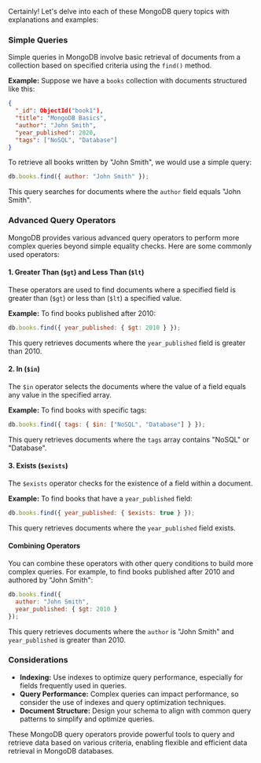 Certainly! Let's delve into each of these MongoDB query topics with explanations and examples:

### Simple Queries

Simple queries in MongoDB involve basic retrieval of documents from a collection based on specified criteria using the `find()` method.

**Example:**
Suppose we have a `books` collection with documents structured like this:

```json
{
  "_id": ObjectId("book1"),
  "title": "MongoDB Basics",
  "author": "John Smith",
  "year_published": 2020,
  "tags": ["NoSQL", "Database"]
}
```

To retrieve all books written by "John Smith", we would use a simple query:

```javascript
db.books.find({ author: "John Smith" });
```

This query searches for documents where the `author` field equals "John Smith".

### Advanced Query Operators

MongoDB provides various advanced query operators to perform more complex queries beyond simple equality checks. Here are some commonly used operators:

#### 1. Greater Than (`$gt`) and Less Than (`$lt`)

These operators are used to find documents where a specified field is greater than (`$gt`) or less than (`$lt`) a specified value.

**Example:**
To find books published after 2010:

```javascript
db.books.find({ year_published: { $gt: 2010 } });
```

This query retrieves documents where the `year_published` field is greater than 2010.

#### 2. In (`$in`)

The `$in` operator selects the documents where the value of a field equals any value in the specified array.

**Example:**
To find books with specific tags:

```javascript
db.books.find({ tags: { $in: ["NoSQL", "Database"] } });
```

This query retrieves documents where the `tags` array contains "NoSQL" or "Database".

#### 3. Exists (`$exists`)

The `$exists` operator checks for the existence of a field within a document.

**Example:**
To find books that have a `year_published` field:

```javascript
db.books.find({ year_published: { $exists: true } });
```

This query retrieves documents where the `year_published` field exists.

#### Combining Operators

You can combine these operators with other query conditions to build more complex queries. For example, to find books published after 2010 and authored by "John Smith":

```javascript
db.books.find({ 
  author: "John Smith",
  year_published: { $gt: 2010 }
});
```

This query retrieves documents where the `author` is "John Smith" and `year_published` is greater than 2010.

### Considerations

- **Indexing:** Use indexes to optimize query performance, especially for fields frequently used in queries.
- **Query Performance:** Complex queries can impact performance, so consider the use of indexes and query optimization techniques.
- **Document Structure:** Design your schema to align with common query patterns to simplify and optimize queries.

These MongoDB query operators provide powerful tools to query and retrieve data based on various criteria, enabling flexible and efficient data retrieval in MongoDB databases.